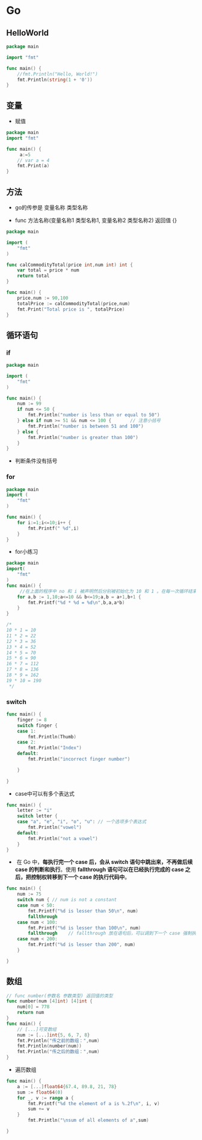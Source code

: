 # Go

## HelloWorld

```go
package main

import "fmt"

func main() {
	//fmt.Println("Hello, World!")
	fmt.Println(string(1 + '0'))
}
```

## 变量

* 赋值

```go
package main
import "fmt"

func main() {
	 a:=5
	// var a = 4
	fmt.Print(a)
}
```

## 方法

* go的传参是 变量名称 类型名称

* func 方法名称(变量名称1 类型名称1, 变量名称2 类型名称2) 返回值 {}

```go
package main

import (
	"fmt"
)

func calCommodityTotal(price int,num int) int {
	var total = price * num
	return total
}

func main() {
	price,num := 90,100
	totalPrice := calCommodityTotal(price,num)
	fmt.Print("Total price is ", totalPrice)
}
```

## 循环语句

### if

```go
package main

import (  
    "fmt"
)

func main() {  
	num := 99  
    if num <= 50 {
        fmt.Println("number is less than or equal to 50")
    } else if num >= 51 && num <= 100 {       // 注意小括号
        fmt.Println("number is between 51 and 100")
    } else {
        fmt.Println("number is greater than 100")
    }
}
```

* 判断条件没有括号

### for

```go
package main
import (
	"fmt"
)

func main() {
	for i:=1;i<=10;i++ {
		fmt.Printf(" %d",i)
	}
}
```

* for小练习

```go
package main
import(
	"fmt"
)
func main() {
	 //在上面的程序中 no 和 i 被声明然后分别被初始化为 10 和 1 。在每一次循环结束后 no 和 i 都自增 1 。布尔型操作符 && 被用来确保 i 小于等于 10 并且 no 小于等于 19 。
	for a,b := 1,10;a<=10 && b<=19;a,b = a+1,b+1 {
		fmt.Printf("%d * %d = %d\n",b,a,a*b)
	}
}

/*
10 * 1 = 10
11 * 2 = 22
12 * 3 = 36
13 * 4 = 52
14 * 5 = 70
15 * 6 = 90
16 * 7 = 112
17 * 8 = 136
18 * 9 = 162
19 * 10 = 190
 */
```

### switch

```go
func main() {
    finger := 8
    switch finger {
    case 1:
        fmt.Println(Thumb)
    case 2:
        fmt.Println("Index")
    default:
        fmt.Println("incorrect finger number")

    }
    
}
```

* case中可以有多个表达式

```go
func main() {
    letter := "i"
    switch letter {
    case "a", "e", "i", "o", "u": // 一个选项多个表达式
        fmt.Println("vowel")
    default:
        fmt.Println("not a vowel")
    }
}
```

* ​	在 Go 中，**每执行完一个 case 后，会从 switch 语句中跳出来，不再做后续 case 的判断和执行**。使用 **fallthrough **语句可以在**已经执行完成的 case 之后，把控制权转移到下一个 case 的执行代码中**。

```go
func main() {
	num := 75
    switch num { // num is not a constant
    case num < 50:
        fmt.Printf("%d is lesser than 50\n", num)
        fallthrough
    case num < 100:
        fmt.Printf("%d is lesser than 100\n", num)
        fallthrough    // fallthrough 放在语句后，可以调到下一个 case 强制执行 下一个case
    case num < 200:
        fmt.Printf("%d is lesser than 200", num)
    }

}
```

## 数组

```go
// func number(参数名 参数类型) 返回值的类型 
func number(num [4]int) [4]int {
    num[0] = 778
    return num
}
func main() {
    // [...]可变数组
    num := [...]int{5, 6, 7, 8}
    fmt.Println("传之前的数组：",num)
	fmt.Println(number(num))
	fmt.Println("传之后的数组：",num)
}
```

* 遍历数组

```go
func main() {
    a := [...]float64{67.4, 89.8, 21, 78}
    sum := float64(0)
    for _, v := range a {
        fmt.Printf("%d the element of a is %.2f\n", i, v)
        sum += v
    }
        fmt.Println("\nsum of all elements of a",sum)

}
```

